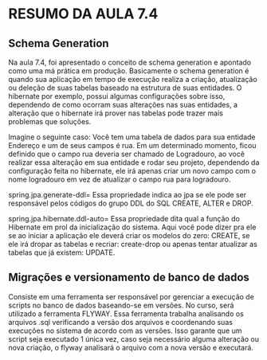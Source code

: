 # RESUMO DA AULA 7.4

## Schema Generation

Na aula 7.4, foi apresentado o conceito de schema generation e apontado como uma má prática em produção.
Basicamente o schema generation é quando sua aplicação em tempo de execução realiza a criação, atualização ou deleção
de suas tabelas baseado na estrutura de suas entidades. O hibernate por exemplo, possui algumas configurações sobre
isso, dependendo de como ocorram suas alterações nas suas entidades, a alteração que o hibernate irá prover nas tabelas
pode trazer mais problemas que soluções.

Imagine o seguinte caso: Você tem uma tabela de dados para sua entidade Endereço e um de seus campos é rua.
Em um determinado momento, ficou definido que o campo rua deveria ser chamado de Logradouro, ao você realizar essa
alteração em sua entidade e rodar seu projeto, dependendo da configuração feita no hibernate, ele irá apenas criar
um novo campo com o nome logradouro em vez de atualizar o campo rua para logradouro.


spring.jpa.generate-ddl= Essa propriedade indica ao jpa se ele pode ser responsável pelos códigos do grupo DDL do SQL
CREATE, ALTER e DROP.

spring.jpa.hibernate.ddl-auto= Essa propriedade dita qual a função do Hibernate em prol da inicialização do sistema.
Aqui você pode dizer pra ele se ao iniciar a aplicação ele deverá criar os modelos do zero: CREATE, se ele irá
dropar as tabelas e recriar: create-drop ou apenas tentar atualizar as tabelas que já existem: UPDATE.



## Migrações e versionamento de banco de dados

Consiste em uma ferramenta ser responsável por gerenciar a execução de scripts no banco de dados baseando-se em versões.
No curso, será utilizado a ferramenta FLYWAY. Essa ferramenta trabalha analisando os arquivos .sql verificando a versão
dos arquivos e coordenando suas execuções no sistema de acordo com as versões. Isso garante que um script seja executado
1 única vez, caso seja necessário alguma alteração ou nova criação, o flyway analisará o arquivo com a nova versão
e executará.
